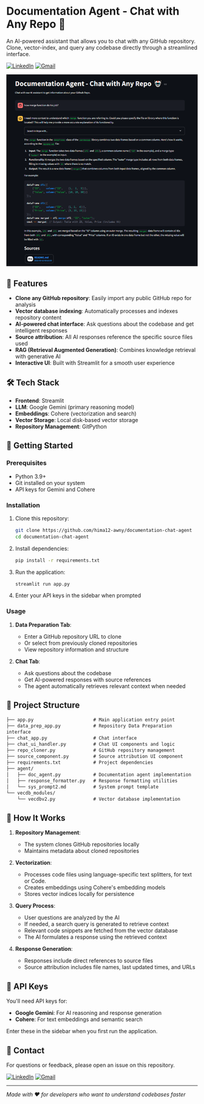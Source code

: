 # Documentation Agent - Chat with Any Repo 🤖

An AI-powered assistant that allows you to chat with any GitHub repository. Clone, vector-index, and query any codebase directly through a streamlined interface.

[![LinkedIn](https://img.shields.io/badge/LinkedIn-Profile-blue?logo=linkedin)](https://www.linkedin.com/in/ibrahim-awny/)
[![Gmail](https://img.shields.io/badge/Gmail-Email-red?logo=gmail)](mailto:hima12awny@gmail.com)


![Documentation Agent Demo](https://github.com/hima12-awny/documentation-chat-agent/blob/df9e49b7118e54411dbcb3cbbf8ec074fb65228d/ss/chat_pic.png)

## 🌟 Features

- **Clone any GitHub repository**: Easily import any public GitHub repo for analysis
- **Vector database indexing**: Automatically processes and indexes repository content
- **AI-powered chat interface**: Ask questions about the codebase and get intelligent responses
- **Source attribution**: All AI responses reference the specific source files used
- **RAG (Retrieval Augmented Generation)**: Combines knowledge retrieval with generative AI
- **Interactive UI**: Built with Streamlit for a smooth user experience

## 🛠️ Tech Stack

- **Frontend**: Streamlit
- **LLM**: Google Gemini (primary reasoning model)
- **Embeddings**: Cohere (vectorization and search)
- **Vector Storage**: Local disk-based vector storage
- **Repository Management**: GitPython

## 🚀 Getting Started

### Prerequisites

- Python 3.9+
- Git installed on your system
- API keys for Gemini and Cohere

### Installation

1. Clone this repository:
   ```bash
   git clone https://github.com/hima12-awny/documentation-chat-agent
   cd documentation-chat-agent
   ```

2. Install dependencies:
   ```bash
   pip install -r requirements.txt
   ```

3. Run the application:
   ```bash
   streamlit run app.py
   ```

4. Enter your API keys in the sidebar when prompted

### Usage

1. **Data Preparation Tab**:
   - Enter a GitHub repository URL to clone
   - Or select from previously cloned repositories
   - View repository information and structure

2. **Chat Tab**:
   - Ask questions about the codebase
   - Get AI-powered responses with source references
   - The agent automatically retrieves relevant context when needed

## 📁 Project Structure

```
├── app.py                      # Main application entry point
├── data_prep_app.py            # Repository Data Preparation interface
├── chat_app.py                 # Chat interface
├── chat_ui_handler.py          # Chat UI components and logic
├── repo_cloner.py              # GitHub repository management
├── source_component.py         # Source attribution UI component
├── requirements.txt            # Project dependencies
├── agent/
│   ├── doc_agent.py            # Documentation agent implementation
│   ├── response_formatter.py   # Response formatting utilities
│   └── sys_prompt2.md          # System prompt template
└── vecdb_modules/
    └── vecdbv2.py              # Vector database implementation
```

## 🔧 How It Works

1. **Repository Management**:
   - The system clones GitHub repositories locally
   - Maintains metadata about cloned repositories

2. **Vectorization**:
   - Processes code files using language-specific text splitters, for text or Code.
   - Creates embeddings using Cohere's embedding models
   - Stores vector indices locally for persistence

3. **Query Process**:
   - User questions are analyzed by the AI
   - If needed, a search query is generated to retrieve context
   - Relevant code snippets are fetched from the vector database
   - The AI formulates a response using the retrieved context

4. **Response Generation**:
   - Responses include direct references to source files
   - Source attribution includes file names, last updated times, and URLs

## 🔑 API Keys

You'll need API keys for:
- **Google Gemini**: For AI reasoning and response generation
- **Cohere**: For text embeddings and semantic search

Enter these in the sidebar when you first run the application.

## 📧 Contact

For questions or feedback, please open an issue on this repository.

[![LinkedIn](https://img.shields.io/badge/LinkedIn-Profile-blue?logo=linkedin)](https://www.linkedin.com/in/ibrahim-awny/)
[![Gmail](https://img.shields.io/badge/Gmail-Email-red?logo=gmail)](mailto:hima12awny@gmail.com)


---

*Made with ❤️ for developers who want to understand codebases faster*
